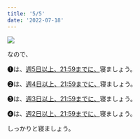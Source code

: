 ```yaml
---
title: '5/5'
date: '2022-07-18'
---
```

![](/images/a_05_.jpg)

なので、

➊は、[週5日以上、21:59までに、]()寝ましょう。

➋は、[週4日以上、21:59までに、]()寝ましょう。

➌は、[週3日以上、21:59までに、]()寝ましょう。

➍は、[週2日以上、21:59までに、]()寝ましょう。

しっかりと寝ましょう。
